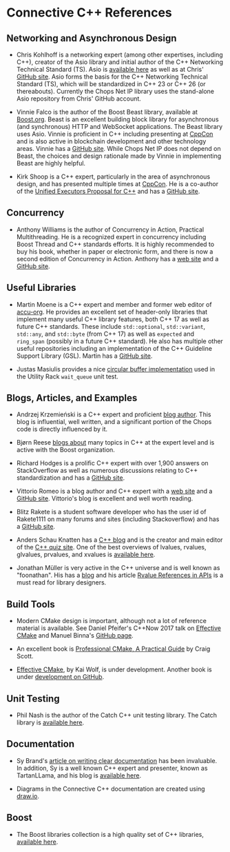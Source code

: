 # Connective C++ References

## Networking and Asynchronous Design

- Chris Kohlhoff is a networking expert (among other expertises, including C++), creator of the Asio library and initial author of the C++ Networking Technical Standard (TS). Asio is [available here](https://think-async.com/) as well as at Chris' [GitHub site](https://github.com/chriskohlhoff/). Asio forms the basis for the C++ Networking Technical Standard (TS), which will be standardized in C++ 23 or C++ 26 (or thereabouts). Currently the Chops Net IP library uses the stand-alone Asio repository from Chris' GitHub account.

- Vinnie Falco is the author of the Boost Beast library, available at [Boost.org](https://www.boost.org/). Beast is an excellent building block library for asynchronous (and synchronous) HTTP and WebSocket applications. The Beast library uses Asio. Vinnie is proficient in C++ including presenting at [CppCon](https://cppcon.org/) and is also active in blockchain development and other technology areas. Vinnie has a [GitHub site](https://github.com/vinniefalco). While Chops Net IP does not depend on Beast, the choices and design rationale made by Vinnie in implementing Beast are highly helpful.

- Kirk Shoop is a C++ expert, particularly in the area of asynchronous design, and has presented multiple times at [CppCon](https://cppcon.org/). He is a co-author of the [Unified Executors Proposal for C++](http://www.open-std.org/jtc1/sc22/wg21/docs/papers/2020/p0443r12.html) and has a [GitHub site](https://github.com/kirkshoop). 

## Concurrency

- Anthony Williams is the author of Concurrency in Action, Practical Multithreading. He is a recognized expert in concurrency including Boost Thread and C++ standards efforts. It is highly recommended to buy his book, whether in paper or electronic form, and there is now a second edition of Concurrency in Action. Anthony has a [web site](http://www.justsoftwaresolutions.co.uk) and a [GitHub site](https://github.com/anthonywilliams). 

## Useful Libraries

- Martin Moene is a C++ expert and member and former web editor of [accu-org](https://github.com/accu-org). He provides an excellent set of header-only libraries that implement many useful C++ library features, both C++ 17 as well as future C++ standards. These include `std::optional`, `std::variant`, `std::any`, and `std::byte` (from C++ 17) as well as `expected` and `ring_span` (possibly in a future C++ standard). He also has multiple other useful repositories including an implementation of the C++ Guideline Support Library (GSL). Martin has a [GitHub site](https://github.com/martinmoene). 

- Justas Masiulis provides a nice [circular buffer implementation](https://github.com/JustasMasiulis/circular_buffer) used in the Utility Rack `wait_queue` unit test.

## Blogs, Articles, and Examples

- Andrzej Krzemieński is a C++ expert and proficient [blog author](https://akrzemi1.wordpress.com/). This blog is influential, well written, and a significant portion of the Chops code is directly influenced by it.

- Bjørn Reese [blogs about](http://breese.github.io/blog/) many topics in C++ at the expert level and is active with the Boost organization. 

- Richard Hodges is a prolific C++ expert with over 1,900 answers on StackOverflow as well as numerous discussions relating to C++ standardization and has a [GitHub site](https://github.com/madmongo1).

- Vittorio Romeo is a blog author and C++ expert with a [web site](https://vittorioromeo.info/) and a [GitHub site](https://github.com/SuperV1234). Vittorio's blog is excellent and well worth reading.

- Blitz Rakete is a student software developer who has the user id of Rakete1111 on many forums and sites (including Stackoverflow) and has a [GitHub site](https://github.com/Rakete1111).

- Anders Schau Knatten has a [C++ blog](https://blog.knatten.org/) and is the creator and main editor of the [C++ quiz site](http://cppquiz.org/). One of the best overviews of lvalues, rvalues, glvalues, prvalues, and xvalues is [available here](https://blog.knatten.org/2018/03/09/lvalues-rvalues-glvalues-prvalues-xvalues-help/).

- Jonathan Müller is very active in the C++ universe and is well known as "foonathan". His has a [blog](https://foonathan.net/) and his article [Rvalue References in APIs](http://foonathan.net/blog/2018/03/26/rvalue-references-api-guidelines.html) is a must read for library designers.

## Build Tools

- Modern CMake design is important, although not a lot of reference material is available. See Daniel Pfeifer's C++Now 2017 talk on [Effective CMake](https://www.youtube.com/watch?v=bsXLMQ6WgIk) and Manuel Binna's [GitHub page](https://gist.github.com/mbinna/c61dbb39bca0e4fb7d1f73b0d66a4fd1).

- An excellent book is [Professional CMake, A Practical Guide](https://crascit.com/professional-cmake/) by Craig Scott.

- [Effective CMake](https://leanpub.com/effective-cmake), by Kai Wolf, is under development. Another book is under [development on GitHub](https://cliutils.gitlab.io/modern-cmake/).


## Unit Testing

- Phil Nash is the author of the Catch C++ unit testing library. The Catch library is [available here](https://github.com/catchorg/Catch2).

## Documentation

- Sy Brand's [article on writing clear documentation](https://devblogs.microsoft.com/cppblog/clear-functional-c-documentation-with-sphinx-breathe-doxygen-cmake/) has been invaluable. In addition, Sy is a well known C++ expert and presenter, known as TartanLLama, and his blog is [available here](https://blog.tartanllama.xyz).

- Diagrams in the Connective C++ documentation are created using [draw.io](https://www.draw.io/).

## Boost

- The Boost libraries collection is a high quality set of C++ libraries, [available here](https://www.boost.org/).

